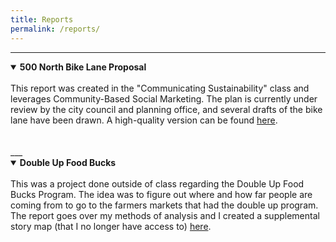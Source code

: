 ```yaml
---
title: Reports
permalink: /reports/
---
```

___
<details open>
<summary><b>500 North Bike Lane Proposal</b></summary>
<br>
This report was created in the "Communicating Sustainability" class and leverages Community-Based Social Marketing. The plan is currently under review by the city council and planning office, and several drafts of the bike lane have been drawn. A high-quality version can be found <a href="https://drive.google.com/file/d/1ttyRhSkwQyvXGtbFaPHlH321Z5Y45xSw/view?usp=sharing" target="_blank">here</a>.
<br><br>
<object data="https://afielder02.github.io/GISPortfolio/assets/pdfs/CEL_Class_Report-compressed.pdf" width="1000" height="1000" type="application/pdf"></object>
</details>
<br>
___
<br>
<details open>
<summary><b>Double Up Food Bucks</b></summary>
<br>
This was a project done outside of class regarding the Double Up Food Bucks Program. The idea was to figure out where and how far people are coming from to go to the farmers markets that had the double up program. The report goes over my methods of analysis and I created a supplemental story map (that I no longer have access to) <a href="https://storymaps.arcgis.com/stories/3acda68ada4c42d2bacafadd5dd1ed55" target="_blank">here</a>.
<br><br>
<object data="https://afielder02.github.io/GISPortfolio/assets/pdfs/Farmers_Market_GIS_Report.pdf" width="1000" height="1000" type="application/pdf"></object>
</details>

